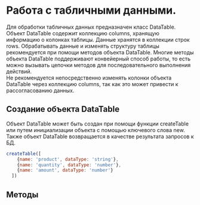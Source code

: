 # Работа с табличными данными.

Для обработки табличных данных предназначен класс DataTable. Объект DataTable содержит коллекцию columns, 
хранящую информацию о колонках таблицы. Данные хранятся в коллекции строк rows. Обрабатывать данные и изменять структуру 
таблицы рекомендуется при помощи методов объекта DataTable. Многие методы объекта DataTable поддерживают конвейерный 
способ работы, то есть можно вызывать цепочки методов для последовательного выполнения действий.  
Не рекомендуется непосредственно изменять колонки объекта DataTable через коллекцию columns, так как это 
может привести к рассогласованию данных. 

## Создание объекта DataTable

Объект DataTable может быть создан при помощи функции createTable или путем инициализации объекта с помощью ключевого слова new. 
Также объект DataTable возвращается в качестве результата запросов к БД.

```javascript
createTable([
    {name: 'product', dataType: 'string'}, 
    {name: 'quantity', dataType: 'number'}, 
    {name: 'amount', dataType: 'number'}
  ])
```

## Методы
